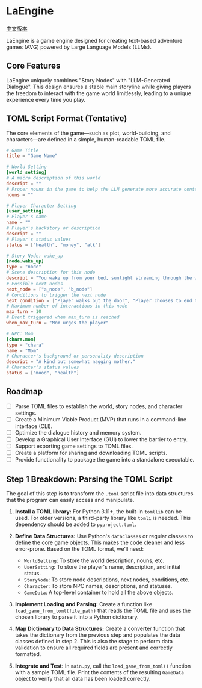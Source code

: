 # LaEngine

[中文版本](./README_zh.md)

LaEngine is a game engine designed for creating text-based adventure games (AVG) powered by Large Language Models (LLMs).

## Core Features

LaEngine uniquely combines "Story Nodes" with "LLM-Generated Dialogue". This design ensures a stable main storyline while giving players the freedom to interact with the game world limitlessly, leading to a unique experience every time you play.

## TOML Script Format (Tentative)

The core elements of the game—such as plot, world-building, and characters—are defined in a simple, human-readable TOML file.

```toml
# Game Title
title = "Game Name"

# World Setting
[world_setting]
# A macro description of this world
descript = ""
# Proper nouns in the game to help the LLM generate more accurate content
nouns = ""

# Player Character Setting
[user_setting]
# Player's name
name = ""
# Player's backstory or description
descript = ""
# Player's status values
status = ["health", "money", "atk"]

# Story Node: wake_up
[node.wake_up]
type = "node"
# Scene description for this node
descript = "You wake up from your bed, sunlight streaming through the window."
# Possible next nodes
next_node = ["a_node", "b_node"]
# Conditions to trigger the next node
next_condition = ["Player walks out the door", "Player chooses to end the game"]
# Maximum number of interactions in this node
max_turn = 10
# Event triggered when max_turn is reached
when_max_turn = "Mom urges the player"

# NPC: Mom
[chara.mom]
type = "chara"
name = "Mom"
# Character's background or personality description
descript = "A kind but somewhat nagging mother."
# Character's status values
status = ["mood", "health"]
```

## Roadmap

- [ ] Parse TOML files to establish the world, story nodes, and character settings.
- [ ] Create a Minimum Viable Product (MVP) that runs in a command-line interface (CLI).
- [ ] Optimize the dialogue history and memory system.
- [ ] Develop a Graphical User Interface (GUI) to lower the barrier to entry.
- [ ] Support exporting game settings to TOML files.
- [ ] Create a platform for sharing and downloading TOML scripts.
- [ ] Provide functionality to package the game into a standalone executable.

## Step 1 Breakdown: Parsing the TOML Script

The goal of this step is to transform the `.toml` script file into data structures that the program can easily access and manipulate.

1.  **Install a TOML library:** For Python 3.11+, the built-in `tomllib` can be used. For older versions, a third-party library like `tomli` is needed. This dependency should be added to `pyproject.toml`.

2.  **Define Data Structures:** Use Python's `dataclasses` or regular classes to define the core game objects. This makes the code cleaner and less error-prone. Based on the TOML format, we'll need:
    *   `WorldSetting`: To store the world description, nouns, etc.
    *   `UserSetting`: To store the player's name, description, and initial status.
    *   `StoryNode`: To store node descriptions, next nodes, conditions, etc.
    *   `Character`: To store NPC names, descriptions, and statuses.
    *   `GameData`: A top-level container to hold all the above objects.

3.  **Implement Loading and Parsing:** Create a function like `load_game_from_toml(file_path)` that reads the TOML file and uses the chosen library to parse it into a Python dictionary.

4.  **Map Dictionary to Data Structures:** Create a converter function that takes the dictionary from the previous step and populates the data classes defined in step 2. This is also the stage to perform data validation to ensure all required fields are present and correctly formatted.

5.  **Integrate and Test:** In `main.py`, call the `load_game_from_toml()` function with a sample TOML file. Print the contents of the resulting `GameData` object to verify that all data has been loaded correctly.